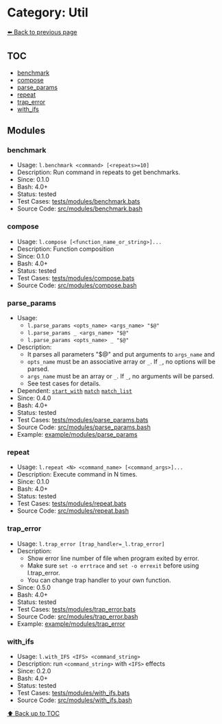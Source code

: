 # Category: Util

[⬅️ Back to previous page](./README.md)

## TOC

- [benchmark](#benchmark)
- [compose](#compose)
- [parse_params](#parse_params)
- [repeat](#repeat)
- [trap_error](#trap_error)
- [with_ifs](#with_ifs)

## Modules

### benchmark

- Usage: `l.benchmark <command> [<repeats>=10]`
- Description: Run command in repeats to get benchmarks.
- Since: 0.1.0
- Bash: 4.0+
- Status: tested
- Test Cases: [tests/modules/benchmark.bats](../../tests/modules/benchmark.bats)
- Source Code: [src/modules/benchmark.bash](../../src/modules/benchmark.bash)

### compose

- Usage: `l.compose [<function_name_or_string>]...`
- Description: Function composition
- Since: 0.1.0
- Bash: 4.0+
- Status: tested
- Test Cases: [tests/modules/compose.bats](../../tests/modules/compose.bats)
- Source Code: [src/modules/compose.bash](../../src/modules/compose.bash)

### parse_params

- Usage:
  - `l.parse_params <opts_name> <args_name> "$@"`
  - `l.parse_params _ <args_name> "$@"`
  - `l.parse_params <opts_name> _ "$@"`
- Description:
  - It parses all parameters "$@" and put arguments to `args_name` and
  - `opts_name` must be an associative array or `_`. If `_`, no options will be parsed.
  - `args_name` must be an array or `_`. If `_`, no arguments will be parsed.
  - See test cases for details.
- Dependent: [`start_with`](./condition.md#start_with) [`match`](./string.md#match) [`match_list`](./string.md#match_list)
- Since: 0.4.0
- Bash: 4.0+
- Status: tested
- Test Cases: [tests/modules/parse_params.bats](../../tests/modules/parse_params.bats)
- Source Code: [src/modules/parse_params.bash](../../src/modules/parse_params.bash)
- Example: [example/modules/parse_params](../../example/modules/parse_params)

### repeat

- Usage: `l.repeat <N> <command_name> [<command_args>]...`
- Description: Execute command in N times.
- Since: 0.1.0
- Bash: 4.0+
- Status: tested
- Test Cases: [tests/modules/repeat.bats](../../tests/modules/repeat.bats)
- Source Code: [src/modules/repeat.bash](../../src/modules/repeat.bash)

### trap_error

- Usage: `l.trap_error [trap_handler=_l.trap_error]`
- Description:
  - Show error line number of file when program exited by error.
  - Make sure `set -o errtrace` and `set -o errexit` before using l.trap_error.
  - You can change trap handler to your own function.
- Since: 0.5.0
- Bash: 4.0+
- Status: tested
- Test Cases: [tests/modules/trap_error.bats](../../tests/modules/trap_error.bats)
- Source Code: [src/modules/trap_error.bash](../../src/modules/trap_error.bash)
- Example: [example/modules/trap_error](../../example/modules/trap_error)

### with_ifs

- Usage: `l.with_IFS <IFS> <command_string>`
- Description: run `<command_string>` with `<IFS>` effects
- Since: 0.2.0
- Bash: 4.0+
- Status: tested
- Test Cases: [tests/modules/with_ifs.bats](../../tests/modules/with_ifs.bats)
- Source Code: [src/modules/with_ifs.bash](../../src/modules/with_ifs.bash)

[⬆️ Back up to TOC](#toc)
